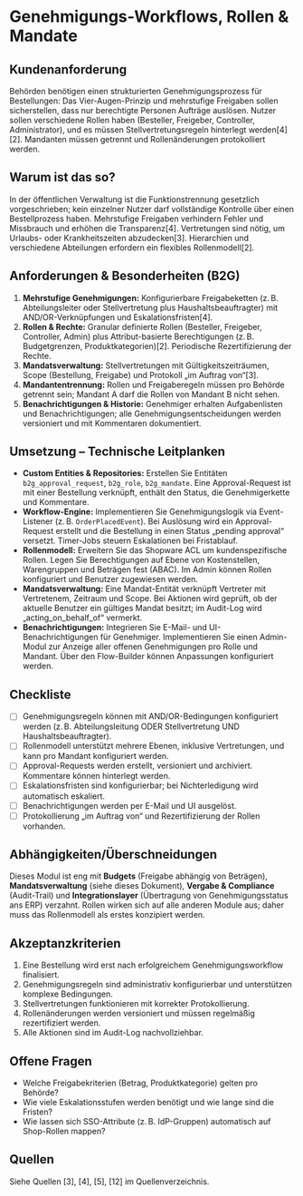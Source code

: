 # Genehmigungs-Workflows, Rollen & Mandate

## Kundenanforderung

Behörden benötigen einen strukturierten Genehmigungsprozess für Bestellungen: Das Vier-Augen-Prinzip und mehrstufige Freigaben sollen sicherstellen, dass nur berechtigte Personen Aufträge auslösen.  Nutzer sollen verschiedene Rollen haben (Besteller, Freigeber, Controller, Administrator), und es müssen Stellvertretungsregeln hinterlegt werden[4][2].  Mandanten müssen getrennt und Rollenänderungen protokolliert werden.

## Warum ist das so?

In der öffentlichen Verwaltung ist die Funktionstrennung gesetzlich vorgeschrieben; kein einzelner Nutzer darf vollständige Kontrolle über einen Bestellprozess haben.  Mehrstufige Freigaben verhindern Fehler und Missbrauch und erhöhen die Transparenz[4].  Vertretungen sind nötig, um Urlaubs- oder Krankheitszeiten abzudecken[3].  Hierarchien und verschiedene Abteilungen erfordern ein flexibles Rollenmodell[2].

## Anforderungen & Besonderheiten (B2G)

1. **Mehrstufige Genehmigungen:** Konfigurierbare Freigabeketten (z. B. Abteilungsleiter oder Stellvertretung plus Haushaltsbeauftragter) mit AND/OR-Verknüpfungen und Eskalationsfristen[4].
2. **Rollen & Rechte:** Granular definierte Rollen (Besteller, Freigeber, Controller, Admin) plus Attribut-basierte Berechtigungen (z. B. Budgetgrenzen, Produktkategorien)[2].  Periodische Rezertifizierung der Rechte.
3. **Mandatsverwaltung:** Stellvertretungen mit Gültigkeitszeiträumen, Scope (Bestellung, Freigabe) und Protokoll „im Auftrag von“[3].
4. **Mandantentrennung:** Rollen und Freigaberegeln müssen pro Behörde getrennt sein; Mandant A darf die Rollen von Mandant B nicht sehen.
5. **Benachrichtigungen & Historie:** Genehmiger erhalten Aufgabenlisten und Benachrichtigungen; alle Genehmigungsentscheidungen werden versioniert und mit Kommentaren dokumentiert.

## Umsetzung – Technische Leitplanken

- **Custom Entities & Repositories:** Erstellen Sie Entitäten `b2g_approval_request`, `b2g_role`, `b2g_mandate`.  Eine Approval-Request ist mit einer Bestellung verknüpft, enthält den Status, die Genehmigerkette und Kommentare.
- **Workflow-Engine:** Implementieren Sie Genehmigungslogik via Event-Listener (z. B. `OrderPlacedEvent`).  Bei Auslösung wird ein Approval-Request erstellt und die Bestellung in einen Status „pending approval“ versetzt.  Timer-Jobs steuern Eskalationen bei Fristablauf.
- **Rollenmodell:** Erweitern Sie das Shopware ACL um kundenspezifische Rollen.  Legen Sie Berechtigungen auf Ebene von Kostenstellen, Warengruppen und Beträgen fest (ABAC).  Im Admin können Rollen konfiguriert und Benutzer zugewiesen werden.
- **Mandatsverwaltung:** Eine Mandat-Entität verknüpft Vertreter mit Vertretenem, Zeitraum und Scope.  Bei Aktionen wird geprüft, ob der aktuelle Benutzer ein gültiges Mandat besitzt; im Audit-Log wird „acting_on_behalf_of“ vermerkt.
- **Benachrichtigungen:** Integrieren Sie E-Mail- und UI-Benachrichtigungen für Genehmiger.  Implementieren Sie einen Admin-Modul zur Anzeige aller offenen Genehmigungen pro Rolle und Mandant.  Über den Flow-Builder können Anpassungen konfiguriert werden.

## Checkliste

- [ ] Genehmigungsregeln können mit AND/OR-Bedingungen konfiguriert werden (z. B. Abteilungsleitung ODER Stellvertretung UND Haushaltsbeauftragter).
- [ ] Rollenmodell unterstützt mehrere Ebenen, inklusive Vertretungen, und kann pro Mandant konfiguriert werden.
- [ ] Approval-Requests werden erstellt, versioniert und archiviert.  Kommentare können hinterlegt werden.
- [ ] Eskalationsfristen sind konfigurierbar; bei Nichterledigung wird automatisch eskaliert.
- [ ] Benachrichtigungen werden per E-Mail und UI ausgelöst.
- [ ] Protokollierung „im Auftrag von“ und Rezertifizierung der Rollen vorhanden.

## Abhängigkeiten/Überschneidungen

Dieses Modul ist eng mit **Budgets** (Freigabe abhängig von Beträgen), **Mandatsverwaltung** (siehe dieses Dokument), **Vergabe & Compliance** (Audit-Trail) und **Integrationslayer** (Übertragung von Genehmigungsstatus ans ERP) verzahnt.  Rollen wirken sich auf alle anderen Module aus; daher muss das Rollenmodell als erstes konzipiert werden.

## Akzeptanzkriterien

1. Eine Bestellung wird erst nach erfolgreichem Genehmigungsworkflow finalisiert.
2. Genehmigungsregeln sind administrativ konfigurierbar und unterstützen komplexe Bedingungen.
3. Stellvertretungen funktionieren mit korrekter Protokollierung.
4. Rollenänderungen werden versioniert und müssen regelmäßig rezertifiziert werden.
5. Alle Aktionen sind im Audit-Log nachvollziehbar.

## Offene Fragen

- Welche Freigabekriterien (Betrag, Produktkategorie) gelten pro Behörde?
- Wie viele Eskalationsstufen werden benötigt und wie lange sind die Fristen?
- Wie lassen sich SSO-Attribute (z. B. IdP-Gruppen) automatisch auf Shop-Rollen mappen?

## Quellen

Siehe Quellen [3], [4], [5], [12] im Quellenverzeichnis.
